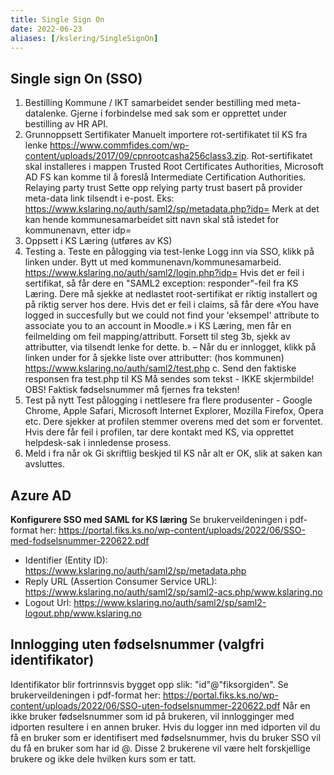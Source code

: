 ```yaml
---
title: Single Sign On
date: 2022-06-23
aliases: [/kslering/SingleSignOn]
---
```

## Single sign On (SSO)
1. Bestilling
   Kommune / IKT samarbeidet sender bestilling med meta-datalenke. Gjerne i forbindelse med sak som er opprettet under bestilling av HR API.
2. Grunnoppsett
   Sertifikater
   Manuelt importere rot-sertifikatet til KS fra lenke https://www.commfides.com/wp-content/uploads/2017/09/cpnrootcasha256class3.zip. Rot-sertifikatet skal installeres i mappen Trusted Root Certificates Authorities, Microsoft AD FS kan komme til å foreslå Intermediate Certification Authorities.
   Relaying party trust
   Sette opp relying party trust basert på provider meta-data link tilsendt i e-post. Eks: https://www.kslaring.no/auth/saml2/sp/metadata.php?idp=<kommunenavn>
   Merk at det kan hende kommunesamarbeidet sitt navn skal stå istedet for kommunenavn, etter idp=
3. Oppsett i KS Læring (utføres av KS)
4. Testing
   a. Teste en pålogging via test-lenke
   Logg inn via SSO, klikk på linken under. Bytt ut <id> med kommunenavn/kommunesamarbeid.
   https://www.kslaring.no/auth/saml2/login.php?idp=<id>
   Hvis det er feil i sertifikat, så får dere en "SAML2 exception: responder"-feil fra KS Læring. Dere må sjekke at nedlastet root-sertifikat er riktig installert og på riktig server hos dere.
   Hvis det er feil i claims, så får dere «You have logged in succesfully but we could not find your 'eksempel' attribute to associate you to an account in Moodle.» i KS Læring, men får en feilmelding om feil mapping/attributt. Forsett til steg 3b, sjekk av attributter, via tilsendt lenke for dette.
   b.
   – Når du er innlogget, klikk på linken under for å sjekke liste over attributter: (hos kommunen)
   https://www.kslaring.no/auth/saml2/test.php
   c. Send den faktiske responsen fra test.php til KS
   Må sendes som tekst - IKKE skjermbilde!
   OBS! Faktisk fødselsnummer må fjernes fra teksten!
5. Test på nytt
   Test pålogging i nettlesere fra flere produsenter - Google Chrome, Apple Safari, Microsoft Internet Explorer, Mozilla Firefox, Opera etc.
   Dere sjekker at profilen stemmer overens med det som er forventet.
   Hvis dere får feil i profilen, tar dere kontakt med KS, via opprettet helpdesk-sak i innledense prosess.
6. Meld i fra når ok
   Gi skriftlig beskjed til KS når alt er OK, slik at saken kan avsluttes.
## Azure AD
**Konfigurere SSO med SAML for KS læring**
Se brukerveildeningen i pdf-format her: https://portal.fiks.ks.no/wp-content/uploads/2022/06/SSO-med-fodselsnummer-220622.pdf
* Identifier (Entity ID): https://www.kslaring.no/auth/saml2/sp/metadata.php
* Reply URL (Assertion Consumer Service URL): https://www.kslaring.no/auth/saml2/sp/saml2-acs.php/www.kslaring.no
* Logout Url: https://www.kslaring.no/auth/saml2/sp/saml2-logout.php/www.kslaring.no
## Innlogging uten fødselsnummer (valgfri identifikator)
Identifikator blir fortrinnsvis bygget opp slik: "id"@"fiksorgiden".
Se brukerveildeningen i pdf-format her: https://portal.fiks.ks.no/wp-content/uploads/2022/06/SSO-uten-fodselsnummer-220622.pdf
Når en ikke bruker fødselsnummer som id på brukeren, vil innlogginger med idporten resultere i en annen bruker.
Hvis du logger inn med idporten vil du få en bruker som er identifisert med fødselsnummer, hvis du bruker SSO vil du få en bruker som har id <id>@<fiksordid>.
Disse 2 brukerene vil være helt forskjellige brukere og ikke dele hvilken kurs som er tatt.
